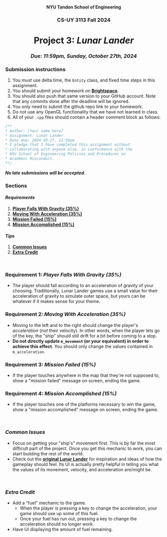 <h4 align=center>NYU Tandon School of Engineering<h4>
<h3 align=center>CS-UY 3113 Fall 2024</h3>
<h1 align=center>Project 3: <em>Lunar Lander</em></h1>
<h3 align=center><em>Due: 11:59pm, Sunday, October 27th, 2024</em></h3>

### Submission instructions
1. You _must_ use delta time, the `Entity` class, and fixed time steps in this assignment.
2. You should submit your homework on [**Brightspace**](https://brightspace.nyu.edu/d2l/home/399853).
3. You should also push that same version to your GitHub account. Note that any commits done after the deadline will be ignored.
4. You only need to submit the github repo link to your homework.
5. Do not use any OpenGL functionality that we have not learned in class.
6. All of your `.cpp` files should contain a header comment block as follows:

```c++
/**
* Author: [Your name here]
* Assignment: Lunar Lander
* Date due: 2024-10-27, 11:59pm
* I pledge that I have completed this assignment without
* collaborating with anyone else, in conformance with the
* NYU School of Engineering Policies and Procedures on
* Academic Misconduct.
**/
```

***No late submissions will be accepted***.

### Sections

#### _Requirements_

1. [**Player Falls With Gravity (35%)**](#req-1)
2. [**Moving With Acceleration (35%)**](#req-2)
3. [**Mission Failed (15%)**](#req-3)
3. [**Mission Accomplished (15%)**](#req-4)

#### _Tips_

1. [**Common Issues**](#issues)
2. [**Extra Credit**](#extra)

<br>

<a id="req-1"></a>

### Requirement 1: _Player Falls With Gravity (35%)_

- The player should fall according to an acceleration of gravity of your choosing. Traditionally, Lunar Lander games use a small value for their acceleration of gravity to simulate outer space, but yours can be whatever if it makes sense for your theme.

<a id="req-2"></a>

### Requirement 2: _Moving With Acceleration (35%)_

- Moving to the left and to the right should change the player's _acceleration_ (_not_ their velocity). In other words, when the player lets go of the key, the "ship" should still drift for a bit before coming to a stop.
- **Do not directly update `m_movement` (or your equivalent) in order to achieve this effect**. You should only change the values contained in `m_acceleration`.

<a id="req-3"></a>

### Requirement 3: _Mission Failed (15%)_

- If the player touches anywhere in the map that they're not supposed to, show a "mission failed" message on screen, ending the game.

<a id="req-4"></a>

### Requirement 4: _Mission Accomplished (15%)_

- If the player touches one of the platforms necessary to win the game, show a "mission accomplished" message on screen, ending the game.

<br>

<a id="issues"></a>

### _Common Issues_

- Focus on getting your "ship's" movement first. This is by far the most difficult part of the project. Once you get this mechanic to work, you can start building the rest of the world.
- Check out the [**original Lunar Lander**](https://youtu.be/McAhSoAEbhM) for inspiration and ideas of how the gameplay should feel. Its UI is actually pretty helpful in telling you what the values of its movement, velocity, and acceleration are/might be.

<br>

<a id="extra"></a>

### _Extra Credit_

- Add a "fuel" mechanic to the game. 
    - When the player is pressing a key to change the acceleration, your game should use up some of this fuel. 
    - Once your fuel has run out, pressing a key to change the acceleration should no longer work.
- Have UI displaying the amount of fuel remaining.